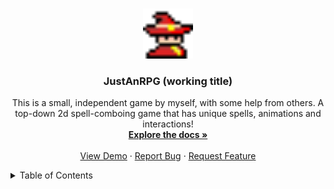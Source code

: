 <a id="readme-top"></a>

<br />
<div align="center">
  <a href="https://github.com/sakata24/JustAnRPG">
    <img src="logo.png" alt="Logo" width="80" height="80">
  </a>

<h3 align="center">JustAnRPG (working title)</h3>

  <p align="center">
    This is a small, independent game by myself, with some help from others. A top-down 2d spell-comboing game that has unique spells, animations and interactions!
    <br />
    <a href="https://github.com/sakata24/JustAnRPG"><strong>Explore the docs »</strong></a>
    <br />
    <br />
    <a href="https://github.com/sakata24/JustAnRPG">View Demo</a>
    ·
    <a href="https://github.com/sakata24/JustAnRPG/issues/new?labels=bug&template=bug-report---.md">Report Bug</a>
    ·
    <a href="https://github.com/sakata24/JustAnRPG/issues/new?labels=enhancement&template=feature-request---.md">Request Feature</a>
  </p>
</div>



<!-- TABLE OF CONTENTS -->
<details>
  <summary>Table of Contents</summary>
  <ol>
    <li>
      <a href="#about-the-project">About The Project</a>
      <ul>
        <li><a href="#built-with">Built With</a></li>
      </ul>
    </li>
    <li>
      <a href="#getting-started">Getting Started</a>
      <ul>
        <li><a href="#prerequisites">Prerequisites</a></li>
        <li><a href="#installation">Installation</a></li>
      </ul>
    </li>
    <li><a href="#usage">Usage</a></li>
    <li><a href="#roadmap">Roadmap</a></li>
    <li><a href="#contributing">Contributing</a></li>
    <li><a href="#license">License</a></li>
    <li><a href="#contact">Contact</a></li>
    <li><a href="#acknowledgments">Acknowledgments</a></li>
  </ol>
</details>
